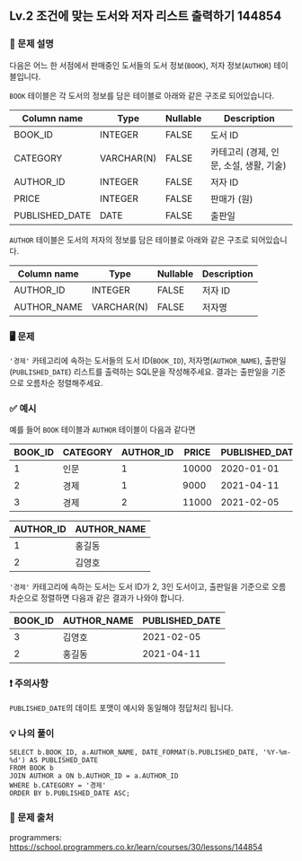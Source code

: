 ## Lv.2 조건에 맞는 도서와 저자 리스트 출력하기 144854

### 👀 문제 설명

다음은 어느 한 서점에서 판매중인 도서들의 도서 정보(`BOOK`), 저자 정보(`AUTHOR`) 테이블입니다.

`BOOK` 테이블은 각 도서의 정보를 담은 테이블로 아래와 같은 구조로 되어있습니다.

| Column name    | Type       | Nullable | Description                             |
| -------------- | ---------- | -------- | --------------------------------------- |
| BOOK_ID        | INTEGER    | FALSE    | 도서 ID                                 |
| CATEGORY       | VARCHAR(N) | FALSE    | 카테고리 (경제, 인문, 소설, 생활, 기술) |
| AUTHOR_ID      | INTEGER    | FALSE    | 저자 ID                                 |
| PRICE          | INTEGER    | FALSE    | 판매가 (원)                             |
| PUBLISHED_DATE | DATE       | FALSE    | 출판일                                  |

`AUTHOR` 테이블은 도서의 저자의 정보를 담은 테이블로 아래와 같은 구조로 되어있습니다.

| Column name | Type       | Nullable | Description |
| ----------- | ---------- | -------- | ----------- |
| AUTHOR_ID   | INTEGER    | FALSE    | 저자 ID     |
| AUTHOR_NAME | VARCHAR(N) | FALSE    | 저자명      |

### 🖥️ 문제

`'경제'` 카테고리에 속하는 도서들의 도서 ID(`BOOK_ID`), 저자명(`AUTHOR_NAME`), 출판일(`PUBLISHED_DATE`) 리스트를 출력하는 SQL문을 작성해주세요.
결과는 출판일을 기준으로 오름차순 정렬해주세요.

### ✅ 예시

예를 들어 `BOOK` 테이블과 `AUTHOR` 테이블이 다음과 같다면

| BOOK_ID | CATEGORY | AUTHOR_ID | PRICE | PUBLISHED_DATE |
| ------- | -------- | --------- | ----- | -------------- |
| 1       | 인문     | 1         | 10000 | 2020-01-01     |
| 2       | 경제     | 1         | 9000  | 2021-04-11     |
| 3       | 경제     | 2         | 11000 | 2021-02-05     |

| AUTHOR_ID | AUTHOR_NAME |
| --------- | ----------- |
| 1         | 홍길동      |
| 2         | 김영호      |

`'경제'` 카테고리에 속하는 도서는 도서 ID가 2, 3인 도서이고, 출판일을 기준으로 오름차순으로 정렬하면 다음과 같은 결과가 나와야 합니다.

| BOOK_ID | AUTHOR_NAME | PUBLISHED_DATE |
| ------- | ----------- | -------------- |
| 3       | 김영호      | 2021-02-05     |
| 2       | 홍길동      | 2021-04-11     |

### ❗️ 주의사항

`PUBLISHED_DATE`의 데이트 포맷이 예시와 동일해야 정답처리 됩니다.

### 💡 나의 풀이

```
SELECT b.BOOK_ID, a.AUTHOR_NAME, DATE_FORMAT(b.PUBLISHED_DATE, '%Y-%m-%d') AS PUBLISHED_DATE
FROM BOOK b
JOIN AUTHOR a ON b.AUTHOR_ID = a.AUTHOR_ID
WHERE b.CATEGORY = '경제'
ORDER BY b.PUBLISHED_DATE ASC;
```

### 🔗 문제 출처

programmers: <https://school.programmers.co.kr/learn/courses/30/lessons/144854>
